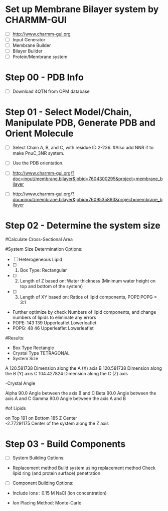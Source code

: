 # Set up Membrane Bilayer system by CHARMM-GUI

- [ ] http://www.charmm-gui.org
- [ ] Input Generator
- [ ] Membrane Builder
- [ ] Bilayer Builder
- [ ] Protein/Membrane system

# Step 00 - PDB Info
- [ ] Download 4QTN from OPM database

# Step 01 - Select Model/Chain, Manipulate PDB, Generate PDB and Orient Molecule

- [ ] Select Chain A, B, and C, with residue ID 2-236. #Also add NNR if to make PnuC_3NR system.
- [ ] Use the PDB orientation.


- [ ] http://www.charmm-gui.org/?doc=input/membrane.bilayer&jobid=7604300295&project=membrane_bilayer
- [ ] http://www.charmm-gui.org/?doc=input/membrane.bilayer&jobid=7609535893&project=membrane_bilayer

# Step 02 - Determine the system size 

#Calculate Cross-Sectional Area

#System Size Determination Options:
- [ ] Heterogeneous Lipid
- [ ] 1. Box Type: Rectangular
- [ ] 2. Length of Z based on: Water thickness  (Minimum water height on top and bottom of the system)
- [ ] 3. Length of XY based on: Ratios of lipid components, POPE:POPG = 3:1 
- Further optimize by check Numbers of lipid components, and change numbers of lipids to eliminate any errors
- POPE: 143 139  Upperleaflet	Lowerleaflet 
- POPG: 48 46  Upperleaflet	Lowerleaflet 

#Results:
- Box Type	Rectangle
- Crystal Type	TETRAGONAL
- System Size	

A	120.581738	Dimension along the A (X) axis
B	120.581738	Dimension along the B (Y) axis
C	104.427824	Dimension along the C (Z) axis

-Crystal Angle	

Alpha	90.0	Angle between the axis B and C
Beta	90.0	Angle between the axis A and C
Gamma	90.0	Angle between the axis A and B

#of Lipids	

on Top	191
on Bottom	185
Z Center	
-2.77291175	 	Center of the system along the Z axis


# Step 03 - Build Components

- [ ] System Building Options:

- Replacement method	Build system using replacement method Check lipid ring (and protein surface) penetration

- [ ] Component Building Options:

- Include Ions : 0.15  M  NaCl (ion concentration) 

- Ion Placing Method: Monte-Carlo 


